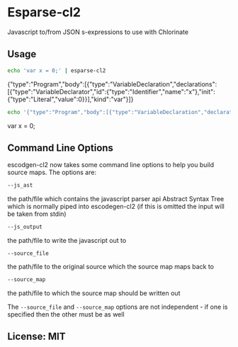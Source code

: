 # Esparse-cl2
Javascript to/from JSON s-expressions to use with Chlorinate

## Usage
```bash
echo 'var x = 0;' | esparse-cl2
```
{"type":"Program","body":[{"type":"VariableDeclaration","declarations":[{"type":"VariableDeclarator","id":{"type":"Identifier","name":"x"},"init":{"type":"Literal","value":0}}],"kind":"var"}]}

```bash
echo '{"type":"Program","body":[{"type":"VariableDeclaration","declarations":[{"type":"VariableDeclarator","id":{"type":"Identifier","name":"x"},"init":{"type":"Literal","value":0}}],"kind":"var"}]}' | escodegen-cl2
```
var x = 0;

## Command Line Options
escodgen-cl2 now takes some command line options to help you build source maps. The options are:
```bash
--js_ast
```
the path/file which contains the javascript parser api Abstract Syntax Tree which is normally piped into escodegen-cl2 (if this is omitted the input will be taken from stdin)
```bash
--js_output
```
the path/file to write the javascript out to
```bast
--source_file
```
the path/file to the original source which the source map maps back to
```bash
--source_map
```
the path/file to which the source map should be written out

The ``--source_file`` and ``--source_map`` options are not independent - if one is specified then the other must be as well


## License: MIT
